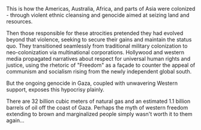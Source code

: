 This is how the Americas, Australia, Africa, and parts of Asia were colonized - through violent ethnic cleansing and genocide aimed at seizing land and resources.

Then those responsible for these atrocities pretended they had evolved beyond that violence, seeking to secure their gains and maintain the status quo. They transitioned seamlessly from traditional military colonization to neo-colonization via multinational corporations.
Hollywood and western media propagated narratives about respect for universal human rights and justice, using the rhetoric of "Freedom" as a façade to counter the appeal of communism and socialism rising from the newly independent global south.

But the ongoing genocide in Gaza, coupled with unwavering Western support, exposes this hypocrisy plainly.

There are 32 billion cubic meters of natural gas and an estimated 1.1 billion barrels of oil off the coast of Gaza.
Perhaps the myth of western freedom extending to brown and marginalized people simply wasn't worth it to them again...
